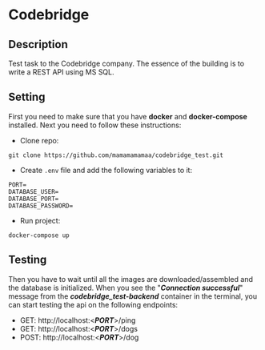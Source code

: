 # Codebridge

## Description
Test task to the Codebridge company. The essence of the building is to write a REST API using MS SQL.

## Setting
First you need to make sure that you have **docker** and **docker-compose** installed. Next you need to follow these instructions:
* Clone repo:
```
git clone https://github.com/mamamamamaa/codebridge_test.git
```
* Create `.env` file and add the following variables to it:
```
PORT=
DATABASE_USER=
DATABASE_PORT=
DATABASE_PASSWORD=
```
* Run project:
```
docker-compose up
```

## Testing

Then you have to wait until all the images are downloaded/assembled and the database is initialized. When you see the "***Connection successful***" message from the ***codebridge_test-backend*** container in the terminal, you can start testing the api on the following endpoints:
* GET: http://localhost:<***PORT***>/ping
* GET: http://localhost:<***PORT***>/dogs
* POST: http://localhost:<***PORT***>/dog
